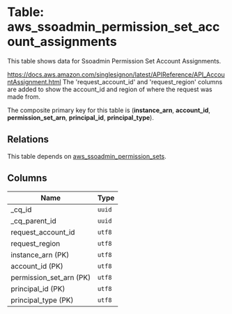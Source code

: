 # Table: aws_ssoadmin_permission_set_account_assignments

This table shows data for Ssoadmin Permission Set Account Assignments.

https://docs.aws.amazon.com/singlesignon/latest/APIReference/API_AccountAssignment.html
The 'request_account_id' and 'request_region' columns are added to show the account_id and region of where the request was made from.

The composite primary key for this table is (**instance_arn**, **account_id**, **permission_set_arn**, **principal_id**, **principal_type**).

## Relations

This table depends on [aws_ssoadmin_permission_sets](aws_ssoadmin_permission_sets.md).

## Columns

| Name          | Type          |
| ------------- | ------------- |
|_cq_id|`uuid`|
|_cq_parent_id|`uuid`|
|request_account_id|`utf8`|
|request_region|`utf8`|
|instance_arn (PK)|`utf8`|
|account_id (PK)|`utf8`|
|permission_set_arn (PK)|`utf8`|
|principal_id (PK)|`utf8`|
|principal_type (PK)|`utf8`|